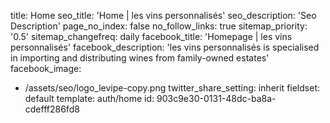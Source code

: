 title: Home
seo_title: 'Home | les vins personnalisés'
seo_description: 'Seo Description'
page_no_index: false
no_follow_links: true
sitemap_priority: '0.5'
sitemap_changefreq: daily
facebook_title: 'Homepage | les vins personnalisés'
facebook_description: 'les vins personnalisés is specialised in importing and distributing wines from family-owned estates'
facebook_image:
  - /assets/seo/logo_levipe-copy.png
twitter_share_setting: inherit
fieldset: default
template: auth/home
id: 903c9e30-0131-48dc-ba8a-cdefff286fd8
